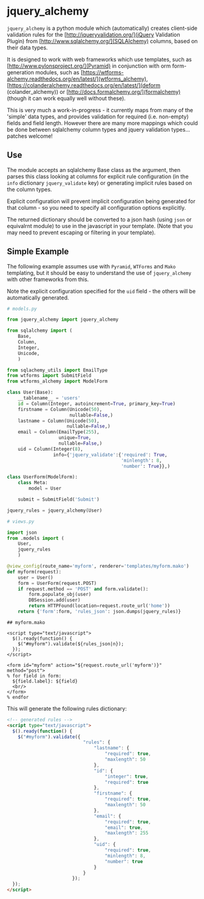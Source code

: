 # jquery_alchemy

`jquery_alchemy` is a python module which (automatically) creates client-side validation rules for the [http://jqueryvalidation.org/](jQuery Validation Plugin) from [http://www.sqlalchemy.org/](SQLAlchemy) columns, based on their data types.

It is designed to work with web frameworks which use templates, such as [http://www.pylonsproject.org/](Pyramid) in conjunction with orm form-generation modules, such as [https://wtforms-alchemy.readthedocs.org/en/latest/](wtforms_alchemy), [https://colanderalchemy.readthedocs.org/en/latest/](deform (colander_alchemy)) or [http://docs.formalchemy.org/](formalchemy) (though it can work equally well without these).

This is very much a work-in-progress - it currently maps from many of the 'simple' data types, and provides validation for required (i.e. non-empty) fields and field length.  However there are many more mappings which could be done between sqlalchemy column types and jquery validation types... patches welcome!

## Use

The module accepts an sqlalchemy Base class as the argument, then parses this class looking at columns for explicit rule configuration (in the `info` dictionary `jquery_validate` key) or generating implicit rules based on the column types.

Explicit configuration will prevent implicit configuration being generated for that column - so you need to specify all configuration options explicitly.

The returned dictionary should be converted to a json hash (using `json` or equivalrnt module) to use in the javascript in your template. (Note that you may need to prevent escaping or filtering in your template).

## Simple Example

The following example assumes use with `Pyramid`, `WTForms` and `Mako` templating, but it should be easy to understand the use of `jquery_alchemy` with other frameworks from this.

Note the explicit configuration specified for the `uid` field - the others will be automatically generated.

```python
# models.py

from jquery_alchemy import jquery_alchemy

from sqlalchemy import (
    Base,
    Column,
    Integer,
    Unicode,
    )

from sqlachemy_utils import EmailType
from wtforms import SubmitField
from wtforms_alchemy import ModelForm

class User(Base):
    __tablename__ = 'users'
    id = Column(Integer, autoincrement=True, primary_key=True)
    firstname = Column(Unicode(50),
                       nullable=False,)
    lastname = Column(Unicode(50),
                      nullable=False,)
    email = Column(EmailType(255),
                   unique=True,
                   nullable=False,)
    uid = Column(Integer(8),
                 info={'jquery_validate':{'required': True,
                                          'minlength': 8,
                                          'number': True}},)

class UserForm(ModelForm):
    class Meta:
        model = User

    submit = SubmitField('Submit')

jquery_rules = jquery_alchemy(User)

```

```python
# views.py

import json
from .models import (
    User,
    jquery_rules
    )

@view_config(route_name='myform', renderer='templates/myform.mako')
def myform(request):
    user = User()
    form = UserForm(request.POST)
    if request.method == 'POST' and form.validate():
        form.populate_obj(user)
        DBSession.add(user)
        return HTTPFound(location=request.route_url('home'))
    return {'form':form, 'rules_json': json.dumps(jquery_rules)}

```

```mako
## myform.mako

<script type="text/javascript">
  $().ready(function() {
    $("#myform").validate(${rules_json|n});
  });
</script>

<form id="myform" action="${request.route_url('myform')}" method="post">
% for field in form:
  ${field.label}: ${field}
  <br/>
</form>
% endfor
```

This will generate the following rules dictionary:

```html
<!-- generated rules -->
<script type="text/javascript">
  $().ready(function() {
    $("#myform").validate({
                            "rules": {
                                "lastname": {
                                    "required": true,
                                    "maxlength": 50
                                },
                                "id": {
                                    "integer": true,
                                    "required": true
                                },
                                "firstname": {
                                    "required": true,
                                    "maxlength": 50
                                },
                                "email": {
                                    "required": true,
                                    "email": true,
                                    "maxlength": 255
                                },
                                "uid": {
                                    "required": true,
                                    "minlength": 8,
                                    "number": true
                                }
                            }
                        });
  });
</script>
```